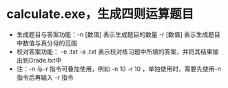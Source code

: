# calculate.exe，生成四则运算题目
  * 生成题目与答案功能：-n [数值] 表示生成题目的数量    -r [数值]  表示生成题目中数值与真分母的范围
  * 校对答案功能： -e <execrisefile>.txt -a <answerfile>.txt    表示校对练习题中所填的答案，并将其结果输出到Grade.txt中
  * 注：-n 与-r 指令可叠加使用，例如 -n 10 -r 10 ，单独使用时，需要先使用-n 指令后再输入 -r 指令
